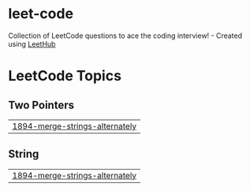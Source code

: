 # leet-code
Collection of LeetCode questions to ace the coding interview! - Created using [LeetHub](https://github.com/QasimWani/LeetHub)

<!---LeetCode Topics Start-->
# LeetCode Topics
## Two Pointers
|  |
| ------- |
| [1894-merge-strings-alternately](https://github.com/ayleeee/leet-code/tree/master/1894-merge-strings-alternately) |
## String
|  |
| ------- |
| [1894-merge-strings-alternately](https://github.com/ayleeee/leet-code/tree/master/1894-merge-strings-alternately) |
<!---LeetCode Topics End-->